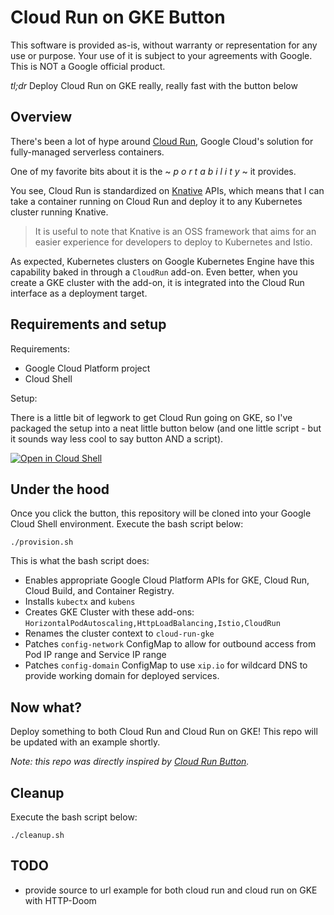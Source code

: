 # Cloud Run on GKE Button

This software is provided as-is, without warranty or representation for any use or purpose. Your use of it is subject to your agreements with Google. This is NOT a Google official product.

*tl;dr* Deploy Cloud Run on GKE really, really fast with the button below

## Overview

There's been a lot of hype around [Cloud Run](https://cloud.google.com/run/), Google Cloud's solution for fully-managed serverless containers.

One of my favorite bits about it is the ~ _p o r t a b i l i t y_ ~ it provides. 

You see, Cloud Run is standardized on [Knative](https://knative.dev/docs/) APIs, which means that I can take a container running on Cloud Run and deploy it to any Kubernetes cluster running Knative. 

> It is useful to note that  Knative is an OSS framework that aims for an easier experience for developers to deploy to Kubernetes and Istio. 

As expected, Kubernetes clusters on Google Kubernetes Engine have this capability baked in through a `CloudRun` add-on. Even better, when you create a GKE cluster with the add-on, it is integrated into the Cloud Run interface as a deployment target.

## Requirements and setup

Requirements:

* Google Cloud Platform project
* Cloud Shell

Setup: 

There is a little bit of legwork to get Cloud Run going on GKE, so I've packaged the setup into a neat little button below (and one little script - but it sounds way less cool to say button AND a script).

[![Open in Cloud Shell](http://gstatic.com/cloudssh/images/open-btn.svg)](https://console.cloud.google.com/cloudshell/open?cloudshell_git_repo=https://github.com/agmsb/cloudrun-gke-button.git&cloudshell_git_branch=master&cloudshell_working_dir=scripts&cloudshell_tutorial=README.md)

## Under the hood

Once you click the button, this repository will be cloned into your Google Cloud Shell environment. Execute the bash script below:

```
./provision.sh
```

This is what the bash script does:

* Enables appropriate Google Cloud Platform APIs for GKE, Cloud Run, Cloud Build, and Container Registry.
* Installs `kubectx` and `kubens`
* Creates GKE Cluster with these add-ons: `HorizontalPodAutoscaling,HttpLoadBalancing,Istio,CloudRun`
* Renames the cluster context to `cloud-run-gke`
* Patches `config-network` ConfigMap to allow for outbound access from Pod IP range and Service IP range
* Patches `config-domain` ConfigMap to use `xip.io` for wildcard DNS to provide working domain for deployed services. 

## Now what?

Deploy something to both Cloud Run and Cloud Run on GKE! This repo will be updated with an example shortly. 

_Note: this repo was directly inspired by [Cloud Run Button](https://github.com/jamesward/cloud-run-button)._

## Cleanup

Execute the bash script below:

```
./cleanup.sh
```

## TODO

* provide source to url example for both cloud run and cloud run on GKE with HTTP-Doom